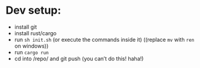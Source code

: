 # Dev setup:

* install git
* install rust/cargo
* run `sh init.sh` (or execute the commands inside it) ((replace `mv` with `ren` on windows))
* run `cargo run`
* cd into /repo/ and git push (you can’t do this! haha!)


